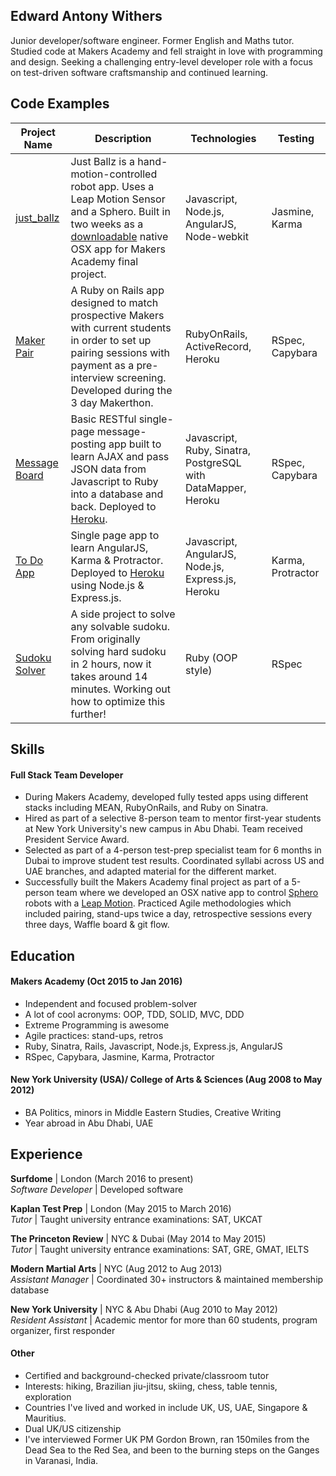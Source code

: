 ## Edward Antony Withers

Junior developer/software engineer. Former English and Maths tutor. Studied code at Makers Academy and fell straight in love with  programming and design. Seeking a challenging entry-level developer role with a focus on test-driven software craftsmanship and continued learning.

## Code Examples

Project Name | Description | Technologies | Testing
--- | --- | --- | ---
[just_ballz](https://github.com/dearshrewdwit/just_ballz) |  Just Ballz is a hand-motion-controlled robot app. Uses a Leap Motion Sensor and a Sphero. Built in two weeks as a [downloadable](https://www.dropbox.com/s/dli2elziuqux9q3/Just%20Ballz.app.zip?dl=0) native OSX app for Makers Academy final project. | Javascript, Node.js, AngularJS, Node-webkit  | Jasmine, Karma
[Maker Pair](https://github.com/dearshrewdwit/maker-pair) | A Ruby on Rails app designed to match prospective Makers with current students in order to set up pairing sessions with payment as a pre-interview screening. Developed during the 3 day Makerthon. | RubyOnRails, ActiveRecord, Heroku  | RSpec, Capybara
[Message Board](https://github.com/dearshrewdwit/api-challenge) | Basic RESTful single-page message-posting app built to learn AJAX and pass JSON data from Javascript to Ruby into a database and back. Deployed to [Heroku](http://glacial-brook-6196.herokuapp.com/). |  Javascript, Ruby, Sinatra, PostgreSQL with DataMapper, Heroku | RSpec, Capybara
[To Do App](https://github.com/dearshrewdwit/todo_challenge) | Single page app to learn AngularJS, Karma & Protractor. Deployed to [Heroku](https://protected-hollows-7018.herokuapp.com/) using Node.js & Express.js. | Javascript, AngularJS, Node.js, Express.js, Heroku | Karma, Protractor
[Sudoku Solver](https://github.com/dearshrewdwit/sudoku-challenge/) | A side project to solve any solvable sudoku. From originally solving hard sudoku in 2 hours, now it takes around 14 minutes. Working out how to optimize this further! | Ruby (OOP style) | RSpec

## Skills

#### Full Stack Team Developer
- During Makers Academy, developed fully tested apps using different stacks including MEAN, RubyOnRails, and Ruby on Sinatra.
- Hired as part of a selective 8-person team to mentor first-year students at New York University's new campus in Abu Dhabi. Team received President Service Award.
- Selected as part of a 4-person test-prep specialist team for 6 months in Dubai to improve student test results. Coordinated syllabi across US and UAE branches, and adapted material for the different market.
- Successfully built the Makers Academy final project as part of a 5-person team where we developed an OSX native app to control [Sphero](http://sdk.sphero.com/sphero-robot-basics/what-is-sphero/) robots with a [Leap Motion](https://www.leapmotion.com/). Practiced Agile methodologies which included pairing, stand-ups twice a day, retrospective sessions every three days, Waffle board & git flow.

## Education

#### Makers Academy (Oct 2015 to Jan 2016)

- Independent and focused problem-solver
- A lot of cool acronyms: OOP, TDD, SOLID, MVC, DDD
- Extreme Programming is awesome
- Agile practices: stand-ups, retros
- Ruby, Sinatra, Rails, Javascript, Node.js, Express.js, AngularJS
- RSpec, Capybara, Jasmine, Karma, Protractor

#### New York University (USA)/ College of Arts & Sciences (Aug 2008 to May 2012)

- BA Politics, minors in Middle Eastern Studies, Creative Writing
- Year abroad in Abu Dhabi, UAE

## Experience

**Surfdome**  | London (March 2016 to present)    
*Software Developer*  | Developed software

**Kaplan Test Prep**  | London (May 2015 to March 2016)    
*Tutor*  | Taught university entrance examinations: SAT, UKCAT

**The Princeton Review** | NYC & Dubai (May 2014 to May 2015)   
*Tutor* | Taught university entrance examinations: SAT, GRE, GMAT, IELTS

**Modern Martial Arts** | NYC (Aug 2012 to Aug 2013)   
*Assistant Manager* | Coordinated 30+ instructors & maintained membership database

**New York University** | NYC & Abu Dhabi (Aug 2010 to May 2012)   
*Resident Assistant* | Academic mentor for more than 60 students, program organizer, first responder

#### Other

- Certified and background-checked private/classroom tutor
- Interests: hiking, Brazilian jiu-jitsu, skiing, chess, table tennis, exploration
- Countries I've lived and worked in include UK, US, UAE, Singapore & Mauritius.
- Dual UK/US citizenship
- I've interviewed Former UK PM Gordon Brown, ran 150miles from the Dead Sea to the Red Sea, and been to the burning steps on the Ganges in Varanasi, India.
